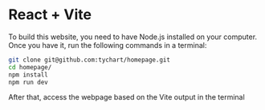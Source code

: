 # React + Vite

To build this website, you need to have Node.js installed on your computer. Once you have it, run the following commands in a terminal:

```bash
git clone git@github.com:tychart/homepage.git
cd homepage/
npm install
npm run dev
```

After that, access the webpage based on the Vite output in the terminal
